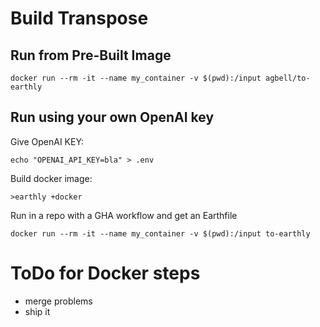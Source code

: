 <!-- markdownlint-disable -->
# Build Transpose

## Run from Pre-Built Image

```
docker run --rm -it --name my_container -v $(pwd):/input agbell/to-earthly
```

## Run using your own OpenAI key

Give OpenAI KEY:
```
echo "OPENAI_API_KEY=bla" > .env
```

Build docker image:
```
>earthly +docker
```
Run in a repo with a GHA workflow and get an Earthfile
```
docker run --rm -it --name my_container -v $(pwd):/input to-earthly
```

# ToDo for Docker steps
- merge problems
- ship it
